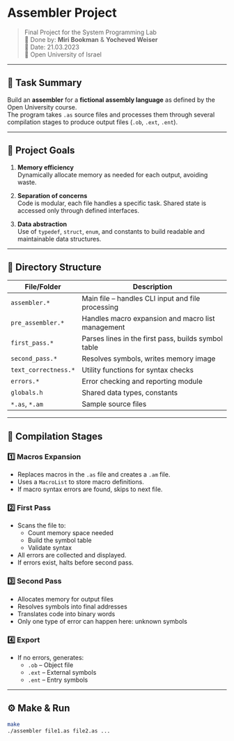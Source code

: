 # Assembler Project

> Final Project for the System Programming Lab  
> 🧠 Done by: **Miri Bookman** & **Yocheved Weiser**  
> 📅 Date: 21.03.2023  
> 🏫 Open University of Israel

---

## 📝 Task Summary

Build an **assembler** for a **fictional assembly language** as defined by the Open University course.  
The program takes `.as` source files and processes them through several compilation stages to produce output files (`.ob`, `.ext`, `.ent`).

---

## 🧩 Project Goals

1. **Memory efficiency**  
   Dynamically allocate memory as needed for each output, avoiding waste.

2. **Separation of concerns**  
   Code is modular, each file handles a specific task. Shared state is accessed only through defined interfaces.

3. **Data abstraction**  
   Use of `typedef`, `struct`, `enum`, and constants to build readable and maintainable data structures.

---

## 📁 Directory Structure

| File/Folder         | Description |
|---------------------|-------------|
| `assembler.*`       | Main file – handles CLI input and file processing |
| `pre_assembler.*`   | Handles macro expansion and macro list management |
| `first_pass.*`      | Parses lines in the first pass, builds symbol table |
| `second_pass.*`     | Resolves symbols, writes memory image |
| `text_correctness.*`| Utility functions for syntax checks |
| `errors.*`          | Error checking and reporting module |
| `globals.h`         | Shared data types, constants |
| `*.as`, `*.am`      | Sample source files |

---

## 🔄 Compilation Stages

### 1️⃣ Macros Expansion

- Replaces macros in the `.as` file and creates a `.am` file.
- Uses a `MacroList` to store macro definitions.
- If macro syntax errors are found, skips to next file.

### 2️⃣ First Pass

- Scans the file to:
  - Count memory space needed
  - Build the symbol table
  - Validate syntax
- All errors are collected and displayed.
- If errors exist, halts before second pass.

### 3️⃣ Second Pass

- Allocates memory for output files
- Resolves symbols into final addresses
- Translates code into binary words
- Only one type of error can happen here: unknown symbols

### 4️⃣ Export

- If no errors, generates:
  - `.ob` – Object file
  - `.ext` – External symbols
  - `.ent` – Entry symbols

---

## ⚙️ Make & Run

```bash
make
./assembler file1.as file2.as ...
